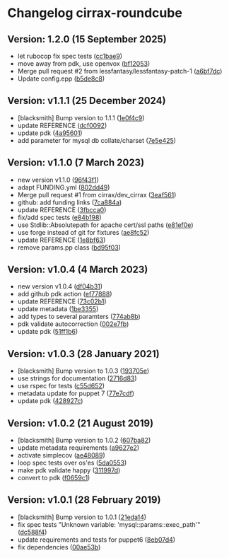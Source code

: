 # Changelog cirrax-roundcube


## Version: 1.2.0 (15 September 2025)
* let rubocop fix spec tests ([cc1bae9](https://github.com/cirrax/puppet-roundcube/commit/cc1bae9d1020e6fcaa45848698177df0caa961df))
* move away from pdk, use openvox ([bf12053](https://github.com/cirrax/puppet-roundcube/commit/bf12053e7e9278c1b676e360104eaf4b02aac777))
* Merge pull request #2 from lessfantasy/lessfantasy-patch-1 ([a6bf7dc](https://github.com/cirrax/puppet-roundcube/commit/a6bf7dc96659976d93e20b8e19f4ada3610c3a5e))
* Update config.epp ([b5de8c8](https://github.com/cirrax/puppet-roundcube/commit/b5de8c86d951a904003d05042f7f615cb5bf11c3))

## Version: v1.1.1 (25 December 2024)
* [blacksmith] Bump version to 1.1.1 ([1e0f4c9](https://github.com/cirrax/puppet-roundcube/commit/1e0f4c960d99e9cb09d1383e4fee775ac358044e))
* update REFERENCE ([dcf0092](https://github.com/cirrax/puppet-roundcube/commit/dcf009203baf07d52d1f186abe93bed3ef77346d))
* update pdk ([4a95601](https://github.com/cirrax/puppet-roundcube/commit/4a9560102ac075f1c2236b4fb791257655b0d878))
* add parameter for mysql db collate/charset ([7e5e425](https://github.com/cirrax/puppet-roundcube/commit/7e5e4257eaa5f7f9cd40bfed75d2fe0801dadcb4))

## Version: v1.1.0 (7 March 2023)
* new version v1.1.0 ([96f43f1](https://github.com/cirrax/puppet-roundcube/commit/96f43f1fb54c709c1c21c1b41fb8853b751342d6))
* adapt FUNDING.yml ([802dd49](https://github.com/cirrax/puppet-roundcube/commit/802dd4979ee131afcfe8b083379378e2fe007bb3))
* Merge pull request #1 from cirrax/dev_cirrax ([3eaf561](https://github.com/cirrax/puppet-roundcube/commit/3eaf561deb24f15aa9aaa8bd8da84b147a8cc389))
* github: add funding links ([7ca884a](https://github.com/cirrax/puppet-roundcube/commit/7ca884a8bbf55b4f13975e4ccf7ad76892a2bad4))
* update  REFERENCE ([3fbcca0](https://github.com/cirrax/puppet-roundcube/commit/3fbcca055ab5f2943217cd20f9963a26ba956f26))
* fix/add spec tests ([e84b198](https://github.com/cirrax/puppet-roundcube/commit/e84b1983ea6b9c4ef646e135a82cd3bbecba8b8e))
* use Stdlib::Absolutepath for apache cert/ssl paths ([e81ef0e](https://github.com/cirrax/puppet-roundcube/commit/e81ef0e8af487cb7477e76091fdb64d2d794555e))
* use forge instead of git for fixtures ([ae8fc52](https://github.com/cirrax/puppet-roundcube/commit/ae8fc52319d747f6b3bd435de7a26883c1f42a43))
* update REFERENCE ([1e8bf63](https://github.com/cirrax/puppet-roundcube/commit/1e8bf63d75756b8f20bc1d3b818c6bc0bf69987c))
* remove params.pp class ([bd95f03](https://github.com/cirrax/puppet-roundcube/commit/bd95f039ba870691e62198c902f335aaf18edfee))

## Version: v1.0.4 (4 March 2023)
* new version v1.0.4 ([df04b31](https://github.com/cirrax/puppet-roundcube/commit/df04b31fa0c113deda4583f1a72cc2e2169585fa))
* add github pdk action ([ef77888](https://github.com/cirrax/puppet-roundcube/commit/ef778888cc551aece8966460b7d1e75e9ec9095f))
* update REFERENCE ([73c02b1](https://github.com/cirrax/puppet-roundcube/commit/73c02b1310a24ebb03ee5b1015d899df8f7a29e3))
* update metadata ([1be3355](https://github.com/cirrax/puppet-roundcube/commit/1be335567c64aa27fc27b0fa5deac638e80fbceb))
* add types to several paramters ([774ab8b](https://github.com/cirrax/puppet-roundcube/commit/774ab8b041c1ca3bf9f2eed922acb1a768a9702a))
* pdk validate autocorrection ([002e7fb](https://github.com/cirrax/puppet-roundcube/commit/002e7fb577dcec8f0a79f1da0a03d1dc7e150558))
* update pdk ([51ff1b6](https://github.com/cirrax/puppet-roundcube/commit/51ff1b68c2e39b304a063e5668298fddfcb9bbf5))

## Version: v1.0.3 (28 January 2021)
* [blacksmith] Bump version to 1.0.3 ([193705e](https://github.com/cirrax/puppet-roundcube/commit/193705e6c77ab803555fd4113b12486ad74a7262))
* use strings for documentation ([2716d83](https://github.com/cirrax/puppet-roundcube/commit/2716d834a600acb5fc318a06c8b354049f878c20))
* use rspec for tests ([c55d652](https://github.com/cirrax/puppet-roundcube/commit/c55d652bf9897d08dad7f21fc9b6b7537992a1a7))
* metadata update for puppet 7 ([77e7cdf](https://github.com/cirrax/puppet-roundcube/commit/77e7cdf8cf8b3ce1482aed38dd270e3d542381a1))
* update pdk ([428927c](https://github.com/cirrax/puppet-roundcube/commit/428927caa7108e918a0cb1356eb5c77a16bc5dda))

## Version: v1.0.2 (21 August 2019)
* [blacksmith] Bump version to 1.0.2 ([607ba82](https://github.com/cirrax/puppet-roundcube/commit/607ba82cc2b4067b783a03a10fe470f3f98dc092))
* update metadata requirements ([a9627e2](https://github.com/cirrax/puppet-roundcube/commit/a9627e2503f5ced472e5cc7ad3086e4792c28030))
* activate simplecov ([ae48089](https://github.com/cirrax/puppet-roundcube/commit/ae48089f9729392866aa982a22c377ac689b8607))
* loop spec tests over os'es ([5da0553](https://github.com/cirrax/puppet-roundcube/commit/5da0553b9efe1930f63d5c5ca4eb870385ae9e0d))
* make pdk validate happy ([311997d](https://github.com/cirrax/puppet-roundcube/commit/311997d9ca316b02097ee2288c9038d709e71d35))
* convert to pdk ([f0659c1](https://github.com/cirrax/puppet-roundcube/commit/f0659c17b17262d6ab365a28b03e07d0b7b94e68))

## Version: v1.0.1 (28 February 2019)
* [blacksmith] Bump version to 1.0.1 ([21eda14](https://github.com/cirrax/puppet-roundcube/commit/21eda147a2410c07527a32e1a29f9d853e147a8d))
* fix spec tests "Unknown variable: 'mysql::params::exec_path'" ([dc588f4](https://github.com/cirrax/puppet-roundcube/commit/dc588f46645ca28f275935d54febc92c75a9e98f))
* update requirements and tests for puppet6 ([8eb07d4](https://github.com/cirrax/puppet-roundcube/commit/8eb07d4f7b4aef5f865cada9c83e5b61b4c773a7))
* fix dependencies ([00ae53b](https://github.com/cirrax/puppet-roundcube/commit/00ae53b876166908eabfd27638fd88f3093a293a))